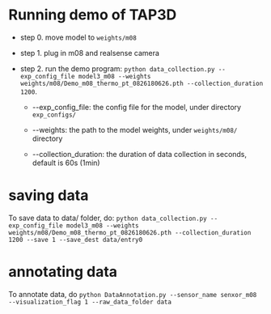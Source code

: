 # Running demo of TAP3D

- step 0. move model to `weights/m08`

- step 1. plug in m08 and realsense camera

- step 2. run the demo program: `python data_collection.py --exp_config_file model3_m08 --weights weights/m08/Demo_m08_thermo_pt_0826180626.pth --collection_duration 1200`. 

    - --exp_config_file: the config file for the model, under directory `exp_configs/`

    - --weights: the path to the model weights, under `weights/m08/` directory

    - --collection_duration: the duration of data collection in seconds, default is 60s (1min)


# saving data
To save data to data/ folder, do: `python data_collection.py --exp_config_file model3_m08 --weights weights/m08/Demo_m08_thermo_pt_0826180626.pth --collection_duration 1200 --save 1 --save_dest data/entry0`


# annotating data
To annotate data, do `python DataAnnotation.py --sensor_name senxor_m08 --visualization_flag 1 --raw_data_folder data`